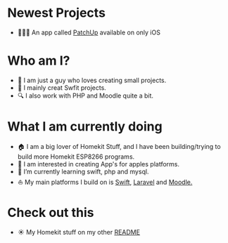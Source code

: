 # Newest Projects

- 👨🏻‍💻 An app called [PatchUp](https://apple.co/3Cvea8j) available on only iOS

# Who am I?

- 👋 I am just a guy who loves creating small projects.
- 🍏 I mainly creat Swfit projects.
- 🔍 I also work with PHP and Moodle quite a bit.

# What I am currently doing

- 🏠 I am a big lover of Homekit Stuff, and I have been building/trying to build more Homekit ESP8266 programs.
- 👀 I am interested in creating App's for apples platforms.
- 🌱 I’m currently learning swift, php and mysql.
- ⛵️ My main platforms I build on is [Swift](https://www.swift.org), [Laravel](https://laravel.com) and [Moodle.](https://www.swift.org)

# Check out this

- ☀️ My Homekit stuff on my other [README](https://github.com/Frostist/Will-s-Homekit-Stuff)

<!---
Frostist/Frostist is a ✨ special ✨ repository because its `README.md` (this file) appears on your GitHub profile.
You can click the Preview link to take a look at your changes.
--->
